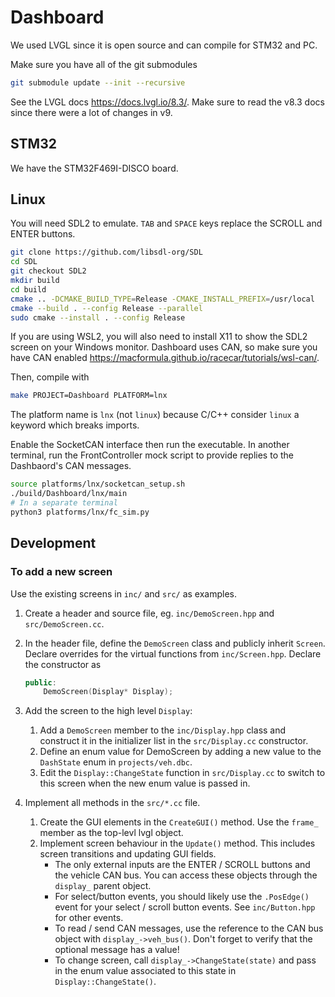 # Dashboard

We used LVGL since it is open source and can compile for STM32 and PC.

Make sure you have all of the git submodules

```bash
git submodule update --init --recursive
```

See the LVGL docs <https://docs.lvgl.io/8.3/>. Make sure to read the v8.3 docs since there were a lot of changes in v9.

## STM32

We have the STM32F469I-DISCO board.

## Linux

You will need SDL2 to emulate. `TAB` and `SPACE` keys replace the SCROLL and ENTER buttons.

```bash
git clone https://github.com/libsdl-org/SDL
cd SDL
git checkout SDL2
mkdir build
cd build
cmake .. -DCMAKE_BUILD_TYPE=Release -CMAKE_INSTALL_PREFIX=/usr/local
cmake --build . --config Release --parallel
sudo cmake --install . --config Release
```

If you are using WSL2, you will also need to install X11 to show the SDL2 screen on your Windows monitor. Dashboard uses CAN, so make sure you have CAN enabled <https://macformula.github.io/racecar/tutorials/wsl-can/>.

Then, compile with

```bash
make PROJECT=Dashboard PLATFORM=lnx
```

The platform name is `lnx` (not `linux`) because C/C++ consider `linux` a keyword which breaks imports.

Enable the SocketCAN interface then run the executable. In another terminal, run the FrontController mock script to provide replies to the Dashbaord's CAN messages.

```bash
source platforms/lnx/socketcan_setup.sh
./build/Dashboard/lnx/main
# In a separate terminal
python3 platforms/lnx/fc_sim.py
```

## Development

### To add a new screen

Use the existing screens in `inc/` and `src/` as examples.

1. Create a header and source file, eg. `inc/DemoScreen.hpp` and `src/DemoScreen.cc`.
2. In the header file, define the `DemoScreen` class and publicly inherit `Screen`. Declare overrides for the virtual functions from `inc/Screen.hpp`. Declare the constructor as

    ```c++
    public:
        DemoScreen(Display* Display);
    ```

3. Add the screen to the high level `Display`:
    1. Add a `DemoScreen` member to the `inc/Display.hpp` class and construct it in the initializer list in the `src/Display.cc` constructor.
    2. Define an enum value for DemoScreen by adding a new value to the `DashState` enum in `projects/veh.dbc`.
    3. Edit the `Display::ChangeState` function in `src/Display.cc` to switch to this screen when the new enum value is passed in.

4. Implement all methods in the `src/*.cc` file.

    1. Create the GUI elements in the `CreateGUI()` method. Use the `frame_` member as the top-levl lvgl object.
    2. Implement screen behaviour in the `Update()` method. This includes screen transitions and updating GUI fields.
        - The only external inputs are the ENTER / SCROLL buttons and the vehicle CAN bus. You can access these objects through the `display_` parent object.
        - For select/button events, you should likely use the `.PosEdge()` event for your select / scroll button events. See `inc/Button.hpp` for other events.
        - To read / send CAN messages, use the reference to the CAN bus object with `display_->veh_bus()`. Don't forget to verify that the optional message has a value!
        - To change screen, call `display_->ChangeState(state)` and pass in the enum value associated to this state in `Display::ChangeState()`.
